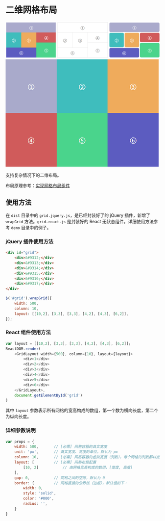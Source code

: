 # 二维网格布局

![grid-layout](grid-layout.jpg)
![grid-layout](grid-layout.gif)

支持复杂情况下的二维布局。

布局原理参考：[实现网格布局组件](https://github.com/Hanks10100/blog/blob/master/%E5%AE%9E%E7%8E%B0React%E7%BD%91%E6%A0%BC%E5%B8%83%E5%B1%80%E7%BB%84%E4%BB%B6.md)

## 使用方法

在 `dist` 目录中的 `grid.jquery.js`，是已经封装好了的 jQuery 插件，新增了 `wrapGrid` 方法。`grid.react.js` 是封装好的 React 无状态组件。详细使用方法参考 `demo` 目录中的例子。

### jQuery 插件使用方法
```html
<div id="grid">
    <div>&#9312;</div>
    <div>&#9313;</div>
    <div>&#9314;</div>
    <div>&#9315;</div>
    <div>&#9316;</div>
    <div>&#9317;</div>
</div>
```

```js
$('#grid').wrapGrid({
    width: 500,
    column: 10,
    layout: [[10,2], [3,3], [3,3], [4,2], [4,3], [6,2]],
});
```

### React 组件使用方法

```js
var layout = [[10,2], [3,3], [3,3], [4,2], [4,3], [6,2]];
ReactDOM.render(
    <GridLayout width={500}, column={10}, layout={layout}>
        <div>1</div>
        <div>2</div>
        <div>3</div>
        <div>4</div>
        <div>5</div>
        <div>6</div>
    </GridLayout>,
    document.getElementById('grid')
)
```

其中 `layout` 参数表示所有网格的宽高构成的数组，第一个数为横向长度，第二个为纵向长度。

### 详细参数说明

```js
var props = {
    width: 500,       // [必需] 网格容器的真实宽度
    unit: 'px',       // 真实宽度、高度的单位，默认为 px
    column: 10,       // [必需] 网格容器的虚拟宽度（列数），每个网格的列数都以此为参考
    layout: [         // [必需] 网格布局配置
        [10, 2]           // 由网格宽高构成的数组，[宽度, 高度]
    ],
    gap: 0,           // 网格之间的空隙，默认为 0
    border: {         // 网格直接的分界线（边框），默认值如下：
        width: 0,
        style: 'solid',
        color: '#000',
        radius: '',
    }
}
```
